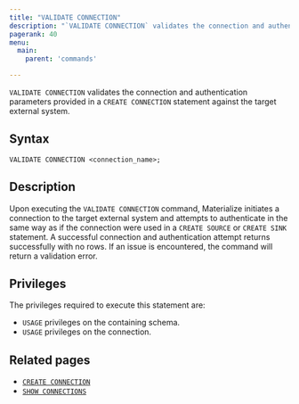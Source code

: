 ```yaml
---
title: "VALIDATE CONNECTION"
description: "`VALIDATE CONNECTION` validates the connection and authentication parameters provided in a `CREATE CONNECTION` statement against the target external system"
pagerank: 40
menu:
  main:
    parent: 'commands'

---
```


`VALIDATE CONNECTION` validates the connection and authentication parameters
provided in a `CREATE CONNECTION` statement against the target external
system.

## Syntax

```mzsql
VALIDATE CONNECTION <connection_name>;
```

## Description

Upon executing the `VALIDATE CONNECTION` command, Materialize initiates a
connection to the target external system and attempts to authenticate in the
same way as if the connection were used in a `CREATE SOURCE` or `CREATE SINK`
statement. A successful connection and authentication attempt returns
successfully with no rows. If an issue is encountered, the command will return
a validation error.

## Privileges

The privileges required to execute this statement are:

- `USAGE` privileges on the containing schema.
- `USAGE` privileges on the connection.

## Related pages

- [`CREATE CONNECTION`](/sql/create-connection/)
- [`SHOW CONNECTIONS`](/sql/show-connections)
